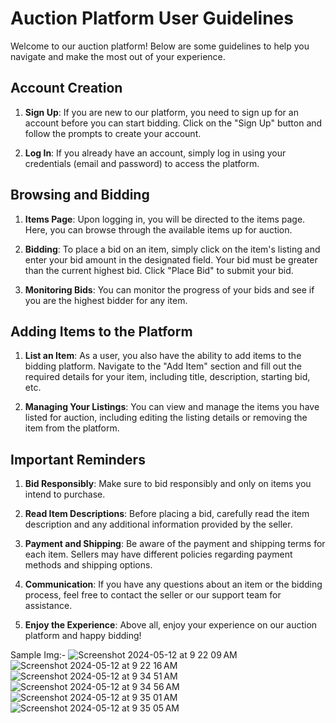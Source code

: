 # Auction Platform User Guidelines

Welcome to our auction platform! Below are some guidelines to help you navigate and make the most out of your experience.

## Account Creation

1. **Sign Up**: If you are new to our platform, you need to sign up for an account before you can start bidding. Click on the "Sign Up" button and follow the prompts to create your account.

2. **Log In**: If you already have an account, simply log in using your credentials (email and password) to access the platform.

## Browsing and Bidding

1. **Items Page**: Upon logging in, you will be directed to the items page. Here, you can browse through the available items up for auction.

2. **Bidding**: To place a bid on an item, simply click on the item's listing and enter your bid amount in the designated field. Your bid must be greater than the current highest bid. Click "Place Bid" to submit your bid.

3. **Monitoring Bids**: You can monitor the progress of your bids and see if you are the highest bidder for any item.

## Adding Items to the Platform

1. **List an Item**: As a user, you also have the ability to add items to the bidding platform. Navigate to the "Add Item" section and fill out the required details for your item, including title, description, starting bid, etc.

2. **Managing Your Listings**: You can view and manage the items you have listed for auction, including editing the listing details or removing the item from the platform.

## Important Reminders

1. **Bid Responsibly**: Make sure to bid responsibly and only on items you intend to purchase.

2. **Read Item Descriptions**: Before placing a bid, carefully read the item description and any additional information provided by the seller.

3. **Payment and Shipping**: Be aware of the payment and shipping terms for each item. Sellers may have different policies regarding payment methods and shipping options.

4. **Communication**: If you have any questions about an item or the bidding process, feel free to contact the seller or our support team for assistance.

5. **Enjoy the Experience**: Above all, enjoy your experience on our auction platform and happy bidding!



Sample Img:-
![Screenshot 2024-05-12 at 9 22 09 AM](https://github.com/dinethsiriwardana/OnlineAuctionPlatform/assets/91774218/5e71aa42-9bdf-48e6-85c8-702e635f1ef8)
![Screenshot 2024-05-12 at 9 22 16 AM](https://github.com/dinethsiriwardana/OnlineAuctionPlatform/assets/91774218/dcc39d68-a33a-46f7-b8fe-e667961a5efb)
![Screenshot 2024-05-12 at 9 34 51 AM](https://github.com/dinethsiriwardana/OnlineAuctionPlatform/assets/91774218/118f5d92-f309-46f7-a67f-25f2099e5acd)
![Screenshot 2024-05-12 at 9 34 56 AM](https://github.com/dinethsiriwardana/OnlineAuctionPlatform/assets/91774218/d8efda76-2dea-4e5a-83be-0bad7836ec75)
![Screenshot 2024-05-12 at 9 35 01 AM](https://github.com/dinethsiriwardana/OnlineAuctionPlatform/assets/91774218/4010660a-f763-4cdd-9ebf-d8bc3632e81a)
![Screenshot 2024-05-12 at 9 35 05 AM](https://github.com/dinethsiriwardana/OnlineAuctionPlatform/assets/91774218/3482620f-fc04-4297-95b8-ccd5c25ae6b9)

